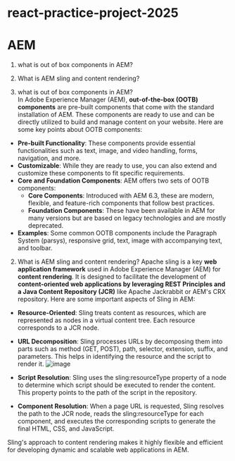 # react-practice-project-2025

# AEM
1. what is out of box components in AEM?
2. What is AEM sling and content rendering?  

1. what is out of box components in AEM?  
In Adobe Experience Manager (AEM), **out-of-the-box (OOTB) components** are pre-built components that come with the standard installation of AEM. These components are ready to use and can be directly utilized to build and manage content on your website.
Here are some key points about OOTB components:
- **Pre-built Functionality**: These components provide essential functionalities such as text, image, and video handling, forms, navigation, and more.
- **Customizable**: While they are ready to use, you can also extend and customize these components to fit specific requirements.
- **Core and Foundation Components**: AEM offers two sets of OOTB components:
  - **Core Components**: Introduced with AEM 6.3, these are modern, flexible, and feature-rich components that follow best practices.
  - **Foundation Components**: These have been available in AEM for many versions but are based on legacy technologies and are mostly deprecated.
- **Examples**: Some common OOTB components include the Paragraph System (parsys), responsive grid, text, image with accompanying text, and toolbar.
2. What is AEM sling and content rendering? 
Apache sling is a key **web application framework** used in Adobe Experience Manager (AEM) for **content rendering**. It is designed to facilitate the development of **content-oriented web applications by leveraging REST Principles and a Java Content Repository (JCR)** like Apache Jackrabbit or AEM's CRX repository. Here are some important aspects of Sling in AEM:
- **Resource-Oriented**: Sling treats content as resources, which are represented as nodes in a virtual content tree. Each resource corresponds to a JCR node.
- **URL Decomposition**: Sling processes URLs by decomposing them into parts such as method (GET, POST), path, selector, extension, suffix, and parameters. This helps in identifying the resource and the script to render it.
![image](https://github.com/user-attachments/assets/b0c28d66-bc2e-4b33-95ed-415fd878055e)

- **Script Resolution**: Sling uses the sling:resourceType property of a node to determine which script should be executed to render the content. This property points to the path of the script in the repository.
- **Component Resolution**: When a page URL is requested, Sling resolves the path to the JCR node, reads the sling:resourceType for each component, and executes the corresponding scripts to generate the final HTML, CSS, and JavaScript.

Sling's approach to content rendering makes it highly flexible and efficient for developing dynamic and scalable web applications in AEM.




